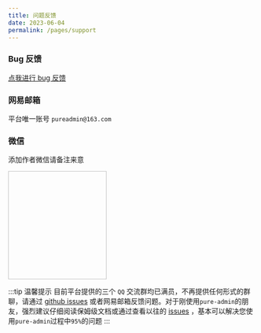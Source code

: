 ```yaml
---
title: 问题反馈
date: 2023-06-04
permalink: /pages/support
---
```


### Bug 反馈

[点我进行 bug 反馈](https://github.com/pure-admin/vue-pure-admin/issues/new/choose)

### 网易邮箱

平台唯一账号 `pureadmin@163.com`

### 微信

添加作者微信请备注来意

<img :src="$withBase('/img/support/addWx.jpg')" width="200px" height="220px" />

:::tip 温馨提示
目前平台提供的三个 `QQ` 交流群均已满员，不再提供任何形式的群聊，请通过 [github issues](https://github.com/pure-admin/vue-pure-admin/issues/new/choose) 或者网易邮箱反馈问题。对于刚使用`pure-admin`的朋友，强烈建议仔细阅读保姆级文档或通过查看以往的 [issues](https://github.com/pure-admin/vue-pure-admin/issues) ，基本可以解决您使用`pure-admin`过程中`95%`的问题
:::

